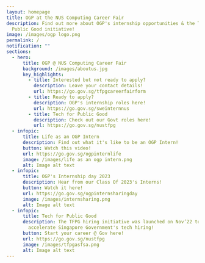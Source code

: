 ```yaml
---
layout: homepage
title: OGP at the NUS Computing Career Fair
description: Find out more about OGP's internship opportunities & the Tech for
  Public Good initiative!
image: /images/ogp logo.png
permalink: /
notification: ""
sections:
  - hero:
      title: OGP @ NUS Computing Career Fair
      background: /images/aboutus.jpg
      key_highlights:
        - title: Interested but not ready to apply?
          description: Leave your contact details!
          url: https://go.gov.sg/tfpgcareerfairform
        - title: Ready to apply?
          description: OGP's internship roles here!
          url: https://go.gov.sg/sweinternnus
        - title: Tech for Public Good
          description: Check out our Govt roles here!
          url: https://go.gov.sg/nustfpg
  - infopic:
      title: Life as an OGP Intern
      description: Find out what it's like to be an OGP Intern!
      button: Watch this video!
      url: https://go.gov.sg/ogpinternlife
      image: /images/life as an ogp intern.png
      alt: Image alt text
  - infopic:
      title: OGP's Internship day 2023
      description: Hear from our Class Of 2023's Interns!
      button: Watch it here!
      url: https://go.gov.sg/ogpinternsharingday
      image: /images/internsharing.png
      alt: Image alt text
  - infopic:
      title: Tech for Public Good
      description: The TFPG hiring initiative was launched on Nov’22 to consolidate &
        accelerate Singapore Government's tech hiring!
      button: Start your career @ Gov here!
      url: https://go.gov.sg/nustfpg
      image: /images/tfpgasfsa.png
      alt: Image alt text
---
```

